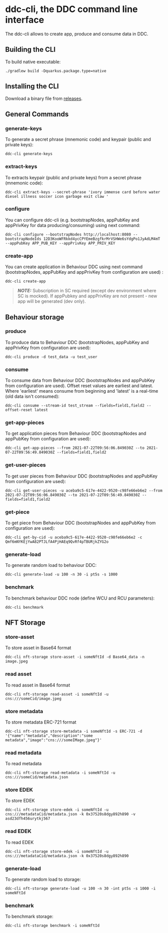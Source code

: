 # ddc-cli, the DDC command line interface

The ddc-cli allows to create app, produce and consume data in DDC.

## Building the CLI

To build native executable:

```
./gradlew build -Dquarkus.package.type=native 
```

## Installing the CLI

Download a binary file from [releases](https://github.com/Cerebellum-Network/ddc-cli/releases).

##  General Commands

### generate-keys

To generate a secret phrase (mnemonic code) and keypair (public and private keys):

```shell script
ddc-cli generate-keys
```

### extract-keys

To extracts keypair (public and private keys) from a secret phrase (mnemonic code):

```shell script
ddc-cli extract-keys --secret-phrase 'ivory immense card before water diesel illness soccer icon garbage exit claw '
```

### configure

You can configure ddc-cli (e.g. bootstrapNodes, appPubKey and appPrivKey for data producing/consuming) using next
command:

```shell script
ddc-cli configure --bootstrapNodes http://localhost:8080 --bootstrapNodeIds 12D3KooWFRkkd4ycCPYEmeBzgfkrMrVSHWe6sYdgPo1JyAdLM4mT --appPubKey APP_PUB_KEY --appPrivKey APP_PRIV_KEY
```

### create-app

You can create application in Behaviour DDC using next command (bootstrapNodes, appPubKey and appPrivKey from configuration are used) :

```shell script
ddc-cli create-app
```

> **_NOTE:_**  Subscription in SC required (except dev environment where SC is mocked). If appPubkey and appPrivKey are not present - new app will be generated (dev only).

## Behaviour storage

### produce

To produce data to Behaviour DDC (bootstrapNodes, appPubKey and appPrivKey from configuration are used):

```shell script
ddc-cli produce -d test_data -u test_user
```

### consume

To consume data from Behaviour DDC (bootstrapNodes and appPubKey from configuration are used). Offset reset values are earliest and latest. Where 'earliest' means consume from beginning and 'latest' is a real-time (old data isn't consumed):

```shell script
ddc-cli consume --stream-id test_stream --fields=field1,field2 --offset-reset latest
```

### get-app-pieces

To get application pieces from Behaviour DDC (bootstrapNodes and appPubKey from configuration are used):

```shell script
ddc-cli get-app-pieces --from 2021-07-22T09:56:06.849030Z --to 2021-07-22T09:56:49.849030Z --fields=field1,field2
```

### get-user-pieces

To get user pieces from Behaviour DDC (bootstrapNodes and appPubKey from configuration are used):

```shell script
ddc-cli get-user-pieces -u aceba9c5-617e-4422-9520-c98fe66eb6e2 --from 2021-07-22T09:56:06.849030Z --to 2021-07-22T09:56:49.849030Z --fields=field1,field2
```

### get-piece

To get piece from Behaviour DDC (bootstrapNodes and appPubKey from configuration are used):

```shell script
ddc-cli get-by-cid -u aceba9c5-617e-4422-9520-c98fe66eb6e2 -c Qmf6mNYKEjYwA82PTJLfA4PjHAEq9QvRf4pTBURjkZYG2o
```

### generate-load

To generate random load to behaviour DDC:

```shell script
ddc-cli generate-load -u 100 -n 30 -i pt5s -s 1000
```

### benchmark

To benchmark behaviour DDC node (define WCU and RCU parameters):

```shell script
ddc-cli benchmark
```

## NFT Storage

### store-asset

To store asset in Base64 format

```shell script
ddc-cli nft-storage store-asset -i someNftId -d Base64_data -n image.jpeg
```

### read asset

To read asset  in Base64 format

```shell script
ddc-cli nft-storage read-asset -i someNftId -u cns:///someCid/image.jpeg
```

### store metadata

To store metadata ERC-721 format

```shell script
ddc-cli nft-storage store-metadata -i someNftId -s ERC-721 -d '{"name":"metadata","description":"some metadata","image":"cns:///someIMage.jpeg"}'
```

### read metadata

To read metadata

```shell script
ddc-cli nft-storage read-metadata -i someNftId -u cns:///someCid/metadata.json
```

### store EDEK

To store EDEK

```shell script
ddc-cli nft-storage store-edek -i someNftId -u cns:///metadataCid/metadata.json -k 0x37520s8dgy892h890 -v asd23dfh456urytkj567
```

### read EDEK

To read EDEK

```shell script
ddc-cli nft-storage store-edek -i someNftId -u cns:///metadataCid/metadata.json -k 0x37520s8dgy892h890
```

### generate-load

To generate random load to storage:

```shell script
ddc-cli nft-storage generate-load -u 100 -n 30 -int pt5s -s 1000 -i someNftId
```

### benchmark

To benchmark storage:

```shell script
ddc-cli nft-storage benchmark -i someNftId
```